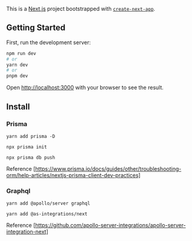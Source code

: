 This is a [Next.js](https://nextjs.org/) project bootstrapped with [`create-next-app`](https://github.com/vercel/next.js/tree/canary/packages/create-next-app).

## Getting Started

First, run the development server:

```bash
npm run dev
# or
yarn dev
# or
pnpm dev
```

Open [http://localhost:3000](http://localhost:3000) with your browser to see the result.

## Install

### Prisma

```
yarn add prisma -D
```

```
npx prisma init
```

```
npx prisma db push
```

Reference [https://www.prisma.io/docs/guides/other/troubleshooting-orm/help-articles/nextjs-prisma-client-dev-practices]

### Graphql

```
yarn add @apollo/server graphql
```

```
yarn add @as-integrations/next
```

Reference [https://github.com/apollo-server-integrations/apollo-server-integration-next]
